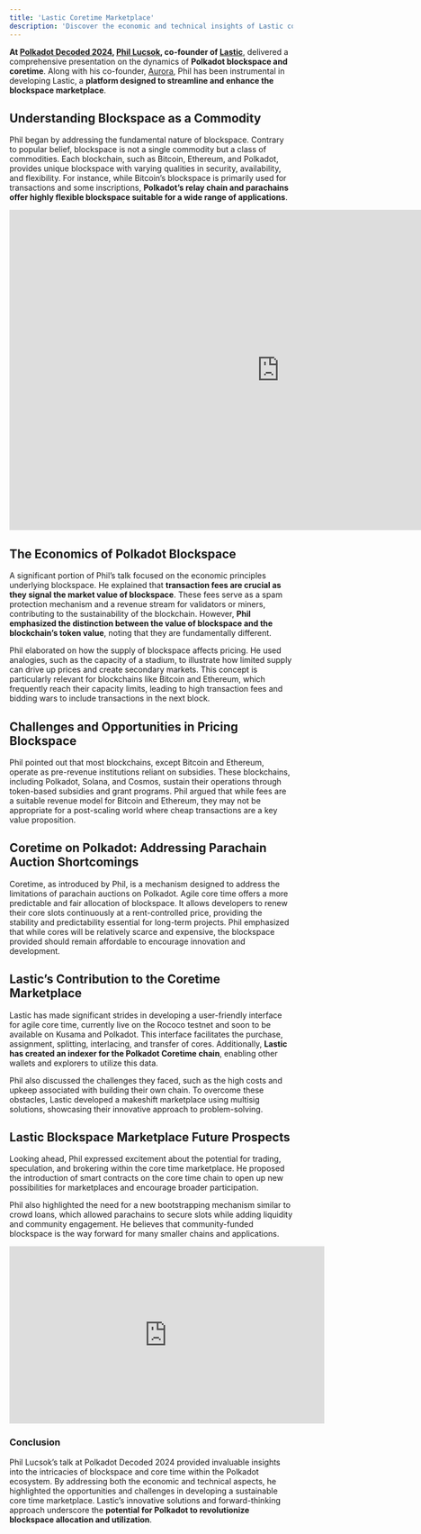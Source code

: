 ```yaml
---
title: 'Lastic Coretime Marketplace'
description: 'Discover the economic and technical insights of Lastic core time marketplace in the Polkadot ecosystem from Polkadot Decoded 2024.'
---
```

**At [Polkadot Decoded 2024](https://dablock.com/web3-events/polkadot-decoded/), [Phil Lucsok](https://x.com/ph_lux), co-founder of [Lastic](https://dablock.com/dapps/lastic/)**, delivered a comprehensive presentation on the dynamics of **Polkadot blockspace and coretime**. Along with his co-founder, [Aurora](https://x.com/poppyseedDev), Phil has been instrumental in developing Lastic, a **platform designed to streamline and enhance the blockspace marketplace**.

## Understanding Blockspace as a Commodity
Phil began by addressing the fundamental nature of blockspace. Contrary to popular belief, blockspace is not a single commodity but a class of commodities. Each blockchain, such as Bitcoin, Ethereum, and Polkadot, provides unique blockspace with varying qualities in security, availability, and flexibility. For instance, while Bitcoin’s blockspace is primarily used for transactions and some inscriptions, **Polkadot’s relay chain and parachains offer highly flexible blockspace suitable for a wide range of applications**.

<iframe allowfullscreen="allowfullscreen" frameborder="0" height="569" src="https://docs.google.com/presentation/d/e/2PACX-1vSlmZgBgxNRfXg4Aajw46SyN1aD0BA27LIK5psTlIIEw-pQqDLd7X90e6xruWg76RKuX5-snTrKcIR0/embed?start=false&loop=false&delayms=60000" width="960"></iframe>

## The Economics of Polkadot Blockspace
A significant portion of Phil’s talk focused on the economic principles underlying blockspace. He explained that **transaction fees are crucial as they signal the market value of blockspace**. These fees serve as a spam protection mechanism and a revenue stream for validators or miners, contributing to the sustainability of the blockchain. However, **Phil emphasized the distinction between the value of blockspace and the blockchain’s token value**, noting that they are fundamentally different.

Phil elaborated on how the supply of blockspace affects pricing. He used analogies, such as the capacity of a stadium, to illustrate how limited supply can drive up prices and create secondary markets. This concept is particularly relevant for blockchains like Bitcoin and Ethereum, which frequently reach their capacity limits, leading to high transaction fees and bidding wars to include transactions in the next block.

## Challenges and Opportunities in Pricing Blockspace
Phil pointed out that most blockchains, except Bitcoin and Ethereum, operate as pre-revenue institutions reliant on subsidies. These blockchains, including Polkadot, Solana, and Cosmos, sustain their operations through token-based subsidies and grant programs. Phil argued that while fees are a suitable revenue model for Bitcoin and Ethereum, they may not be appropriate for a post-scaling world where cheap transactions are a key value proposition.

## Coretime on Polkadot: Addressing Parachain Auction Shortcomings
Coretime, as introduced by Phil, is a mechanism designed to address the limitations of parachain auctions on Polkadot. Agile core time offers a more predictable and fair allocation of blockspace. It allows developers to renew their core slots continuously at a rent-controlled price, providing the stability and predictability essential for long-term projects. Phil emphasized that while cores will be relatively scarce and expensive, the blockspace provided should remain affordable to encourage innovation and development.

## Lastic’s Contribution to the Coretime Marketplace
Lastic has made significant strides in developing a user-friendly interface for agile core time, currently live on the Rococo testnet and soon to be available on Kusama and Polkadot. This interface facilitates the purchase, assignment, splitting, interlacing, and transfer of cores. Additionally, **Lastic has created an indexer for the Polkadot Coretime chain**, enabling other wallets and explorers to utilize this data.

Phil also discussed the challenges they faced, such as the high costs and upkeep associated with building their own chain. To overcome these obstacles, Lastic developed a makeshift marketplace using multisig solutions, showcasing their innovative approach to problem-solving.

## Lastic Blockspace Marketplace Future Prospects
Looking ahead, Phil expressed excitement about the potential for trading, speculation, and brokering within the core time marketplace. He proposed the introduction of smart contracts on the core time chain to open up new possibilities for marketplaces and encourage broader participation.

Phil also highlighted the need for a new bootstrapping mechanism similar to crowd loans, which allowed parachains to secure slots while adding liquidity and community engagement. He believes that community-funded blockspace is the way forward for many smaller chains and applications.

<iframe allowfullscreen="allowfullscreen" frameborder="0" height="315" src="https://www.youtube.com/embed/Zd6tEWUONH0?si=-UQesOnLkiGoQs7U" title="YouTube video player" width="560"></iframe>

### Conclusion
Phil Lucsok’s talk at Polkadot Decoded 2024 provided invaluable insights into the intricacies of blockspace and core time within the Polkadot ecosystem. By addressing both the economic and technical aspects, he highlighted the opportunities and challenges in developing a sustainable core time marketplace. Lastic’s innovative solutions and forward-thinking approach underscore the **potential for Polkadot to revolutionize blockspace allocation and utilization**.